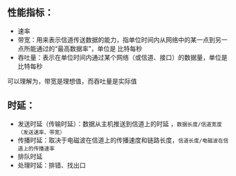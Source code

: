 ## 性能指标：
- 速率
- 带宽：用来表示信道传送数据的能力，指单位时间内从网络中的某一点到另一点所能通过的“最高数据率”，单位是 比特每秒
- 吞吐量：表示在单位时间内通过某个网络（或信道、接口）的数据量，单位是 比特每秒

可以理解为，带宽是理想值，而吞吐量是实际值
## 时延：
- 发送时延（传输时延）：数据从主机推送到信道上的时延 ，```数据长度/信道宽度（发送速率、带宽）```
- 传播时延：取决于电磁波在信道上的传播速度和链路长度，```信道长度/电磁波在信道上的传播速率```
- 排队时延
- 处理时延：排错、找出口
